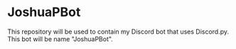 # JoshuaPBot
This repository will be used to contain my Discord bot that uses Discord.py. This bot will be name "JoshuaPBot".
